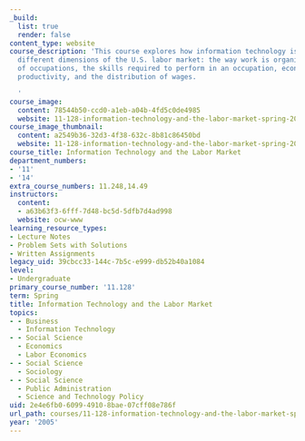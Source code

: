 ```yaml
---
_build:
  list: true
  render: false
content_type: website
course_description: 'This course explores how information technology is reshaping
  different dimensions of the U.S. labor market: the way work is organized, the mix
  of occupations, the skills required to perform in an occupation, economy-wide labor
  productivity, and the distribution of wages.

  '
course_image:
  content: 78544b50-ccd0-a1eb-a04b-4fd5c0de4985
  website: 11-128-information-technology-and-the-labor-market-spring-2005
course_image_thumbnail:
  content: a2549b36-32d3-4f38-632c-8b81c86450bd
  website: 11-128-information-technology-and-the-labor-market-spring-2005
course_title: Information Technology and the Labor Market
department_numbers:
- '11'
- '14'
extra_course_numbers: 11.248,14.49
instructors:
  content:
  - a63b63f3-6fff-7d48-bc5d-5dfb7d4ad998
  website: ocw-www
learning_resource_types:
- Lecture Notes
- Problem Sets with Solutions
- Written Assignments
legacy_uid: 39cbcc33-144c-7b5c-e999-db52b40a1084
level:
- Undergraduate
primary_course_number: '11.128'
term: Spring
title: Information Technology and the Labor Market
topics:
- - Business
  - Information Technology
- - Social Science
  - Economics
  - Labor Economics
- - Social Science
  - Sociology
- - Social Science
  - Public Administration
  - Science and Technology Policy
uid: 2e4e6fb0-6099-4910-8bae-07cff08e786f
url_path: courses/11-128-information-technology-and-the-labor-market-spring-2005
year: '2005'
---
```

